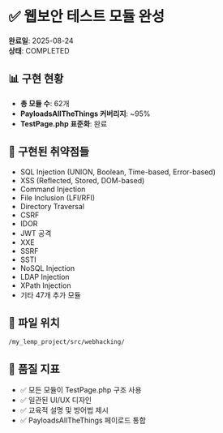 # ✅ 웹보안 테스트 모듈 완성

**완료일**: 2025-08-24  
**상태**: COMPLETED  

## 📊 구현 현황
- **총 모듈 수**: 62개
- **PayloadsAllTheThings 커버리지**: ~95%
- **TestPage.php 표준화**: 완료

## 🔐 구현된 취약점들
- SQL Injection (UNION, Boolean, Time-based, Error-based)
- XSS (Reflected, Stored, DOM-based)
- Command Injection
- File Inclusion (LFI/RFI) 
- Directory Traversal
- CSRF
- IDOR
- JWT 공격
- XXE
- SSRF
- SSTI
- NoSQL Injection
- LDAP Injection
- XPath Injection
- 기타 47개 추가 모듈

## 📁 파일 위치
`/my_lemp_project/src/webhacking/`

## 🎯 품질 지표
- ✅ 모든 모듈이 TestPage.php 구조 사용
- ✅ 일관된 UI/UX 디자인
- ✅ 교육적 설명 및 방어법 제시
- ✅ PayloadsAllTheThings 페이로드 통합